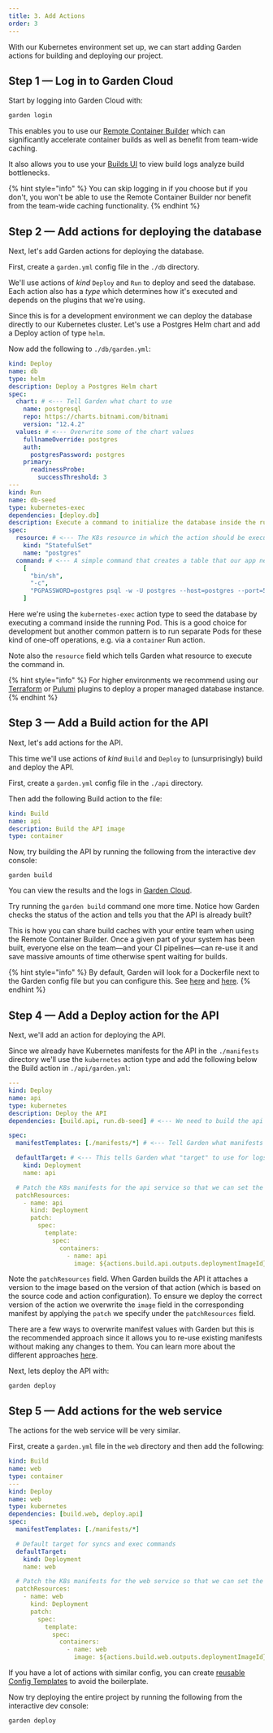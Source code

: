 ```yaml
---
title: 3. Add Actions
order: 3
---
```


With our Kubernetes environment set up, we can start adding Garden actions for building and deploying our project.

## Step 1 — Log in to Garden Cloud

Start by logging into Garden Cloud with:

```sh
garden login
```

This enables you to use our [Remote Container Builder](../../garden-for/containers/using-remote-container-builder.md) which can significantly accelerate container builds as well as benefit from team-wide caching.

It also allows you to use your [Builds UI](https://app.garden.io) to view build logs analyze build bottlenecks.

{% hint style="info" %}
You can skip logging in if you choose but if you don't, you won't be able to use the Remote Container Builder nor benefit from the team-wide caching functionality.
{% endhint %}

## Step 2 — Add actions for deploying the database

Next, let's add Garden actions for deploying the database.

First, create a `garden.yml` config file in the `./db` directory.

We'll use actions of _kind_ `Deploy` and `Run` to deploy and seed the database. Each action also has a _type_ which determines how it's executed and depends on the plugins that we're using.

Since this is for a development environment we can deploy the database directly to our Kubernetes cluster. Let's use a Postgres Helm chart and add a Deploy action of type `helm`.

Now add the following to `./db/garden.yml`:

```yaml
kind: Deploy
name: db
type: helm
description: Deploy a Postgres Helm chart
spec:
  chart: # <--- Tell Garden what chart to use
    name: postgresql
    repo: https://charts.bitnami.com/bitnami
    version: "12.4.2"
  values: # <--- Overwrite some of the chart values
    fullnameOverride: postgres
    auth:
      postgresPassword: postgres
    primary:
      readinessProbe:
        successThreshold: 3
---
kind: Run
name: db-seed
type: kubernetes-exec
dependencies: [deploy.db]
description: Execute a command to initialize the database inside the running deployment
spec:
  resource: # <--- The K8s resource in which the action should be executed
    kind: "StatefulSet"
    name: "postgres"
  command: # <--- A simple command that creates a table that our app needs
    [
      "bin/sh",
      "-c",
      "PGPASSWORD=postgres psql -w -U postgres --host=postgres --port=5432 -d postgres -c 'CREATE TABLE IF NOT EXISTS votes (id VARCHAR(255) NOT NULL UNIQUE, vote VARCHAR(255) NOT NULL, created_at timestamp default NULL)'",
    ]
```

Here we're using the `kubernetes-exec` action type to seed the database by executing a command inside the running Pod. This is a good choice for development but another common pattern is to run separate Pods for these kind of one-off operations, e.g. via a `container` Run action.

Note also the `resource` field which tells Garden what resource to execute the command in.

{% hint style="info" %}
For higher environments we recommend using our [Terraform](../../garden-for/terraform/README.md) or [Pulumi](../../garden-for/pulumi/README.md) plugins to deploy a proper managed database instance.
{% endhint %}

## Step 3 — Add a Build action for the API

Next, let's add actions for the API.

This time we'll use actions of _kind_ `Build` and `Deploy` to (unsurprisingly) build and deploy the API.

First, create a `garden.yml` config file in the `./api` directory.

Then add the following Build action to the file:

```yaml
kind: Build
name: api
description: Build the API image
type: container
```


Now, try building the API by running the following from the interactive dev console:

```console
garden build
```

You can view the results and the logs in [Garden Cloud](https://app.garden.io).

Try running the `garden build` command one more time. Notice how Garden checks the status of the action and tells you that the API is already built?

This is how you can share build caches with your entire team when using the Remote Container Builder. Once a given part of your system has been built, everyone else on the team—and your CI pipelines—can re-use it and save massive amounts of time otherwise spent waiting for builds.

{% hint style="info" %}
By default, Garden will look for a Dockerfile next to the Garden config file but you can configure this. See [here](../../reference/action-types/Build/container.md#spec-dockerfile) and [here](../../misc/faq.md#can-i-use-a-dockerfile-that-lives-outside-the-action-directory).
{% endhint %}

## Step 4 — Add a Deploy action for the API

Next, we'll add an action for deploying the API.

Since we already have Kubernetes manifests for the API in the `./manifests` directory we'll use the `kubernetes` action type and add the following below the Build action in `./api/garden.yml`:

```yaml
---
kind: Deploy
name: api
type: kubernetes
description: Deploy the API
dependencies: [build.api, run.db-seed] # <--- We need to build the api and seed the DB before deploying it

spec:
  manifestTemplates: [./manifests/*] # <--- Tell Garden what manifests to use

  defaultTarget: # <--- This tells Garden what "target" to use for logs, code syncing and more
    kind: Deployment
    name: api

  # Patch the K8s manifests for the api service so that we can set the correct image
  patchResources:
    - name: api
      kind: Deployment
      patch:
        spec:
          template:
            spec:
              containers:
                - name: api
                  image: ${actions.build.api.outputs.deploymentImageId} # <--- Reference the output from the Build action
```

Note the `patchResources` field. When Garden builds the API it attaches a version to the image based on the version of that action (which is based on the source code and action configuration). To ensure we deploy the correct version of the action we overwrite the `image` field in the corresponding manifest by applying the `patch` we specify under the `patchResources` field.

There are a few ways to overwrite manifest values with Garden but this is the recommended approach since it allows you to re-use existing manifests without making any changes to them. You can learn more about the different approaches [here](../../garden-for/kubernetes/deploy-k8s-resource.md#overwriting-values).

Next, lets deploy the API with:

```console
garden deploy
```

## Step 5 — Add actions for the web service

The actions for the web service will be very similar.

First, create a `garden.yml` file in the `web` directory and then add the following:

```yaml
kind: Build
name: web
type: container
---
kind: Deploy
name: web
type: kubernetes
dependencies: [build.web, deploy.api]
spec:
  manifestTemplates: [./manifests/*]

  # Default target for syncs and exec commands
  defaultTarget:
    kind: Deployment
    name: web

  # Patch the K8s manifests for the web service so that we can set the correct image
  patchResources:
    - name: web
      kind: Deployment
      patch:
        spec:
          template:
            spec:
              containers:
                - name: web
                  image: ${actions.build.web.outputs.deploymentImageId}
```

If you have a lot of actions with similar config, you can create [reusable Config Templates](../../features/config-templates.md) to avoid the boilerplate.

Now try deploying the entire project by running the following from the interactive dev console:

```sh
garden deploy
```
